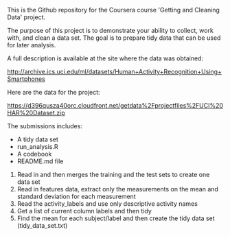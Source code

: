 This is the Github repository for the Coursera course 'Getting and Cleaning Data' project. 

The purpose of this project is to demonstrate your ability to collect, work with, and clean a data set. The goal is to prepare tidy data that can be used for later analysis.

A full description is available at the site where the data was obtained: 

http://archive.ics.uci.edu/ml/datasets/Human+Activity+Recognition+Using+Smartphones 

Here are the data for the project: 

https://d396qusza40orc.cloudfront.net/getdata%2Fprojectfiles%2FUCI%20HAR%20Dataset.zip 

The submissions includes:
- A tidy data set
- run_analysis.R
- A codebook
- README.md file

1. Read in and then merges the training and the test sets to create one data set
2. Read in features data, extract only the measurements on the mean and standard deviation for each measurement
3. Read the activity_labels and use only descriptive activity names 
4. Get a list of current column labels and then tidy
5. Find the mean for each subject/label and then create the tidy data set (tidy_data_set.txt)

